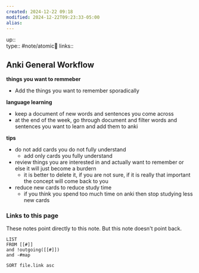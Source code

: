 ```yaml
---
created: 2024-12-22 09:18
modified: 2024-12-22T09:23:33-05:00
alias: 
---
```

up::  
type:: #note/atomic🌳 
links::
## Anki General Workflow

**things you want to remmeber**
- Add the things you want to remember sporadically


**language learning**
- keep a document of new words and sentences you come across
- at the end of the week, go through document and filter words and sentences you want to learn and add them to anki


**tips**
- do not add cards you do not fully understand
	- add only cards you fully understand
- review things you are interested in and actually want to remember or else it will just become a burdern
	- it is better to delete it, if you are not sure, if it is really that important the concept will come back to you 
- reduce new cards to reduce study time
	- if you think you spend too much time on anki then stop studying less new cards
### Links to this page
These notes point directly to this note. But this note doesn't point back.
```dataview
LIST
FROM [[#]]
and !outgoing([[#]])
and -#map

SORT file.link asc
```




